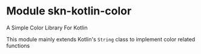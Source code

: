 # Module skn-kotlin-color

A Simple Color Library For Kotlin

This module mainly extends Kotlin's `String` class to implement color related functions
